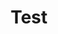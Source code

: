 ---
title: "Test"
passing_percentage: 70
type: "test"
questions:
  - id: "q1"
    text: "Which feature best characterizes CloudNativePG as a Level 5 Kubernetes Operator?"
    type: "single-answer"
    marks: 2
    options:
      - id: "a"
        text: "It supports only manual scaling of PostgreSQL clusters"
      - id: "b"
        text: "It integrates seamlessly with the Kubernetes API and supports lifecycle automation"
        is_correct: true
      - id: "c"
        text: "It allows PostgreSQL deployment on virtual machines only"
      - id: "d"
        text: "It enables GUI-based PostgreSQL management outside Kubernetes"
  - id: "q2"
    text: "Which features of CloudNativePG enable it to provide high availability and seamless PostgreSQL cluster lifecycle management within Kubernetes?"
    type: "multiple-answers"
    marks: 2
    options:
      - id: "a"
        text: "Declarative configuration via CRDs"
        is_correct: true
      - id: "b"
        text: "Kubernetes-native operator pattern"
        is_correct: true
      - id: "c"
        text: "Manual scaling scripts"
      - id: "d"
        text: "Persistent volumes managed outside Kubernetes"
  - id: "q3"
    text: "What is the name of the PostgreSQL distribution used in this course?"
    type: "short_answer" 
    marks: 2
    correct_answer: "CloudNativePG" 
---